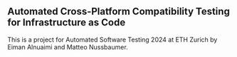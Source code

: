 ## Automated Cross-Platform Compatibility Testing for Infrastructure as Code 

This is a project for Automated Software Testing 2024 at ETH Zurich by Eiman Alnuaimi and Matteo Nussbaumer. 
